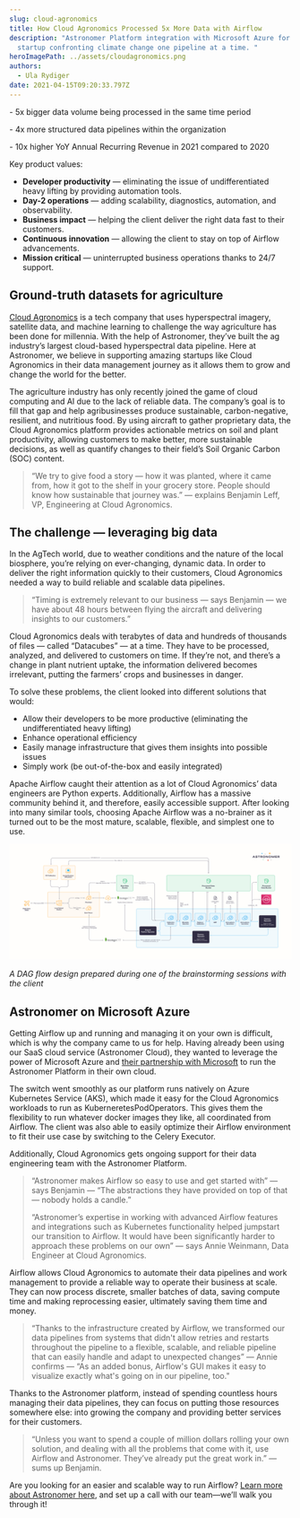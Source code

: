 ```yaml
---
slug: cloud-agronomics
title: How Cloud Agronomics Processed 5x More Data with Airflow
description: "Astronomer Platform integration with Microsoft Azure for an AgTech
  startup confronting climate change one pipeline at a time. "
heroImagePath: ../assets/cloudagronomics.png
authors:
  - Ula Rydiger
date: 2021-04-15T09:20:33.797Z
---
```

\- 5x bigger data volume being processed in the same time period

\- 4x more structured data pipelines within the organization

\- 10x higher YoY Annual Recurring Revenue in 2021 compared to 2020

Key product values:

* **Developer productivity** — eliminating the issue of undifferentiated heavy lifting by providing automation tools.
* **Day-2 operations** — adding scalability, diagnostics, automation, and observability.
* **Business impact** — helping the client deliver the right data fast to their customers.
* **Continuous innovation** — allowing the client to stay on top of Airflow advancements.
* **Mission critical** — uninterrupted business operations thanks to 24/7 support. 

## Ground-truth datasets for agriculture

[Cloud Agronomics](https://www.cloudagronomics.com/) is a tech company that uses hyperspectral imagery, satellite data, and machine learning to challenge the way agriculture has been done for millennia. With the help of Astronomer, they’ve built the ag industry’s largest cloud-based hyperspectral data pipeline. Here at Astronomer, we believe in supporting amazing startups like Cloud Agronomics in their data management journey as it allows them to grow and change the world for the better. 

The agriculture industry has only recently joined the game of cloud computing and AI due to the lack of reliable data. The company’s goal is to fill that gap and help agribusinesses produce sustainable, carbon-negative, resilient, and nutritious food. By using aircraft to gather proprietary data, the Cloud Agronomics platform provides actionable metrics on soil and plant productivity, allowing customers to make better, more sustainable decisions, as well as quantify changes to their field’s Soil Organic Carbon (SOC) content.

> “We try to give food a story — how it was planted, where it came from, how it got to the shelf in your grocery store. People should know how sustainable that journey was.” — explains Benjamin Leff, VP, Engineering at Cloud Agronomics.

## The challenge — leveraging big data 

In the AgTech world, due to weather conditions and the nature of the local biosphere, you’re relying on ever-changing, dynamic data. In order to deliver the right information quickly to their customers, Cloud Agronomics needed a way to build reliable and scalable data pipelines. 

> “Timing is extremely relevant to our business *—* says Benjamin *—* we have about 48 hours between flying the aircraft and delivering insights to our customers.”

Cloud Agronomics deals with terabytes of data and hundreds of thousands of files — called “Datacubes” — at a time. They have to be processed, analyzed, and delivered to customers on time. If they’re not, and there’s a change in plant nutrient uptake, the information delivered becomes irrelevant, putting the farmers’ crops and businesses in danger. 

To solve these problems, the client looked into different solutions that would:

* Allow their developers to be more productive (eliminating the undifferentiated heavy lifting)
* Enhance operational efficiency
* Easily manage infrastructure that gives them insights into possible issues
* Simply work (be out-of-the-box and easily integrated)

Apache Airflow caught their attention as a lot of Cloud Agronomics’ data engineers are Python experts. Additionally, Airflow has a massive community behind it, and therefore, easily accessible support. After looking into many similar tools, choosing Apache Airflow was a no-brainer as it turned out to be the most mature, scalable, flexible, and simplest one to use.

![A DAG flow design prepared during one of the brainstorming sessions with the client](../assets/graphic_1-1-.jpg "A DAG flow design prepared during one of the brainstorming sessions with the client")

*A DAG flow design prepared during one of the brainstorming sessions with the client*

## Astronomer on Microsoft Azure

Getting Airflow up and running and managing it on your own is difficult, which is why the company came to us for help. Having already been using our SaaS cloud service (Astronomer Cloud), they wanted to leverage the power of Microsoft Azure and [their partnership with Microsoft](https://www.microsoft.com/en-us/ai/ai-for-earth-cloud-agronomics) to run the Astronomer Platform in their own cloud. 

The switch went smoothly as our platform runs natively on Azure Kubernetes Service (AKS), which made it easy for the Cloud Agronomics workloads to run as KuberneretesPodOperators. This gives them the flexibility to run whatever docker images they like, all coordinated from Airflow. The client was also able to easily optimize their Airflow environment to fit their use case by switching to the Celery Executor.

Additionally, Cloud Agronomics gets ongoing support for their data engineering team with the Astronomer Platform.

> “Astronomer makes Airflow so easy to use and get started with” — says Benjamin — “The abstractions they have provided on top of that — nobody holds a candle.”
>
> “Astronomer’s expertise in working with advanced Airflow features and integrations such as Kubernetes functionality helped jumpstart our transition to Airflow. It would have been significantly harder to approach these problems on our own” — says Annie Weinmann, Data Engineer at Cloud Agronomics.

Airflow allows Cloud Agronomics to automate their data pipelines and work management to provide a reliable way to operate their business at scale. They can now process discrete, smaller batches of data, saving compute time and making reprocessing easier, ultimately saving them time and money.

> “Thanks to the infrastructure created by Airflow, we transformed our data pipelines from systems that didn't allow retries and restarts throughout the pipeline to a flexible, scalable, and reliable pipeline that can easily handle and adapt to unexpected changes” — Annie confirms — “As an added bonus, Airflow's GUI makes it easy to visualize exactly what's going on in our pipeline, too." 

Thanks to the Astronomer platform, instead of spending countless hours managing their data pipelines, they can focus on putting those resources somewhere else: into growing the company and providing better services for their customers.

> “Unless you want to spend a couple of million dollars rolling your own solution, and dealing with all the problems that come with it, use Airflow and Astronomer. They’ve already put the great work in.” — sums up Benjamin.

Are you looking for an easier and scalable way to run Airflow? [Learn more about Astronomer here](https://www.astronomer.io/docs/cloud), and set up a call with our team—we’ll walk you through it!